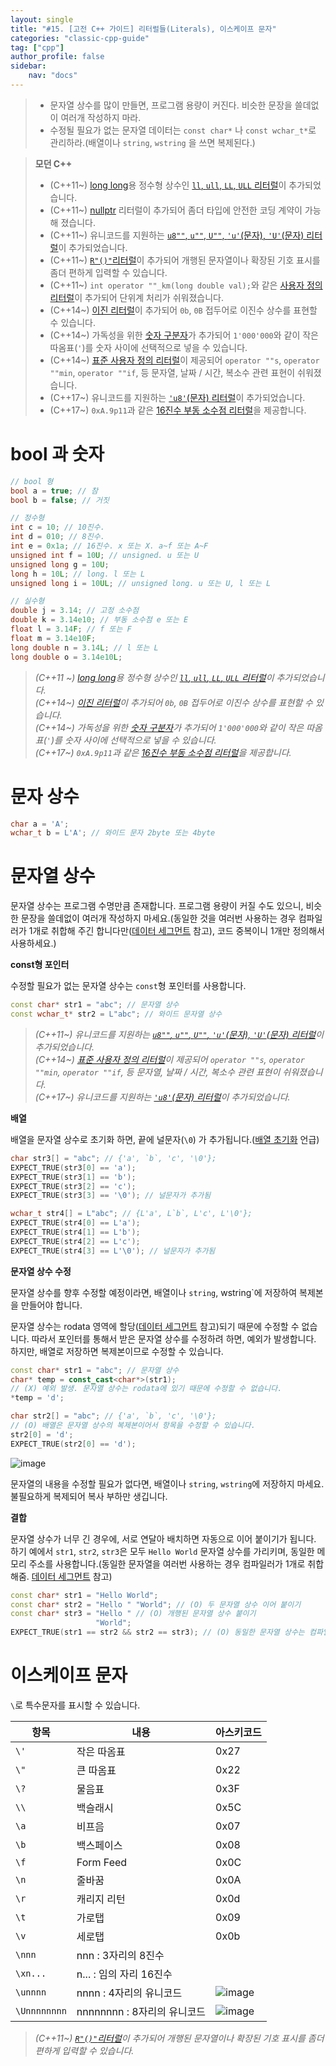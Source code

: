 ```yaml
---
layout: single
title: "#15. [고전 C++ 가이드] 리터럴들(Literals), 이스케이프 문자"
categories: "classic-cpp-guide"
tag: ["cpp"]
author_profile: false
sidebar: 
    nav: "docs"
---
```


> * 문자열 상수를 많이 만들면, 프로그램 용량이 커진다. 비슷한 문장을 쓸데없이 여러개 작성하지 마라.
> * 수정될 필요가 없는 문자열 데이터는 `const char*` 나 `const wchar_t*`로 관리하라.(배열이나 `string`, `wstring` 을 쓰면 복제된다.)

> **모던 C++**
> * (C++11~) [long long](https://tango1202.github.io/mordern-cpp/mordern-cpp-longlong/)용 정수형 상수인 [`ll`, `ull`, `LL`, `ULL` 리터럴](https://tango1202.github.io/mordern-cpp/mordern-cpp-longlong/)이 추가되었습니다.
> * (C++11~) [nullptr](https://tango1202.github.io/mordern-cpp/mordern-cpp-nullptr/) 리터럴이 추가되어 좀더 타입에 안전한 코딩 계약이 가능해 졌습니다.
> * (C++11~) 유니코드를 지원하는 [`u8""`, `u""`, `U""`, `'u'`(문자), `'U'`(문자) 리터럴](https://tango1202.github.io/mordern-cpp/mordern-cpp-string/#%EC%9C%A0%EB%8B%88%EC%BD%94%EB%93%9C-%EB%A6%AC%ED%84%B0%EB%9F%B4)이 추가되었습니다.
> * (C++11~) [`R"()"`리터럴](https://tango1202.github.io/mordern-cpp/mordern-cpp-string/#raw-string-%EB%A6%AC%ED%84%B0%EB%9F%B4)이 추가되어 개행된 문자열이나 확장된 기호 표시를 좀더 편하게 입력할 수 있습니다.
> * (C++11~) `int operator ""_km(long double val);`와 같은 [사용자 정의 리터럴](https://tango1202.github.io/mordern-cpp/mordern-cpp-literals/#%EC%82%AC%EC%9A%A9%EC%9E%90-%EC%A0%95%EC%9D%98-%EB%A6%AC%ED%84%B0%EB%9F%B4)이 추가되어 단위계 처리가 쉬워졌습니다.
> * (C++14~) [이진 리터럴](https://tango1202.github.io/mordern-cpp/mordern-cpp-literals/#%EC%9D%B4%EC%A7%84-%EB%A6%AC%ED%84%B0%EB%9F%B4)이 추가되어 `0b`, `0B` 접두어로 이진수 상수를 표현할 수 있습니다.
> * (C++14~) 가독성을 위한 [숫자 구분자](https://tango1202.github.io/mordern-cpp/mordern-cpp-literals/#c14-%EC%88%AB%EC%9E%90-%EA%B5%AC%EB%B6%84%EC%9E%90)가 추가되어 `1'000'000`와 같이 작은 따옴표(`'`)를 숫자 사이에 선택적으로 넣을 수 있습니다.
> * (C++14~) [표준 사용자 정의 리터럴](https://tango1202.github.io/mordern-cpp-stl/mordern-cpp-stl-standard-user-literal/)이 제공되어 `operator ""s`, `operator ""min`, `operator ""if`, 등 문자열, 날짜 / 시간, 복소수 관련 표현이 쉬워졌습니다.
> * (C++17~) 유니코드를 지원하는 [`'u8'`(문자) 리터럴](https://tango1202.github.io/mordern-cpp/mordern-cpp-string/#%EC%9C%A0%EB%8B%88%EC%BD%94%EB%93%9C-%EB%A6%AC%ED%84%B0%EB%9F%B4)이 추가되었습니다.
> * (C++17~) `0xA.9p11`과 같은 [16진수 부동 소수점 리터럴](https://tango1202.github.io/mordern-cpp/mordern-cpp-literals/#c17-16%EC%A7%84%EC%88%98-%EB%B6%80%EB%8F%99-%EC%86%8C%EC%88%98%EC%A0%90-%EB%A6%AC%ED%84%B0%EB%9F%B4)을 제공합니다.

# bool 과 숫자

```cpp
// bool 형
bool a = true; // 참
bool b = false; // 거짓

// 정수형
int c = 10; // 10진수.
int d = 010; // 8진수.
int e = 0x1a; // 16진수. x 또는 X. a~f 또는 A~F
unsigned int f = 10U; // unsigned. u 또는 U
unsigned long g = 10U;
long h = 10L; // long. l 또는 L
unsigned long i = 10UL; // unsigned long. u 또는 U, l 또는 L

// 실수형
double j = 3.14; // 고정 소수점
double k = 3.14e10; // 부동 소수점 e 또는 E
float l = 3.14F; // f 또는 F
float m = 3.14e10F; 
long double n = 3.14L; // l 또는 L
long double o = 3.14e10L;
```

> *(C++11 ~) [long long](https://tango1202.github.io/mordern-cpp/mordern-cpp-longlong/)용 정수형 상수인 [`ll`, `ull`, `LL`, `ULL` 리터럴](https://tango1202.github.io/mordern-cpp/mordern-cpp-longlong/)이 추가되었습니다.*<br/>
> *(C++14~) [이진 리터럴](https://tango1202.github.io/mordern-cpp/mordern-cpp-literals/#%EC%9D%B4%EC%A7%84-%EB%A6%AC%ED%84%B0%EB%9F%B4)이 추가되어 `0b`, `0B` 접두어로 이진수 상수를 표현할 수 있습니다.*<br/>
> *(C++14~) 가독성을 위한 [숫자 구분자](https://tango1202.github.io/mordern-cpp/mordern-cpp-literals/#c14-%EC%88%AB%EC%9E%90-%EA%B5%AC%EB%B6%84%EC%9E%90)가 추가되어 `1'000'000`와 같이 작은 따옴표(`'`)를 숫자 사이에 선택적으로 넣을 수 있습니다.*<br/>
> *(C++17~) `0xA.9p11`과 같은 [16진수 부동 소수점 리터럴](https://tango1202.github.io/mordern-cpp/mordern-cpp-literals/#c17-16%EC%A7%84%EC%88%98-%EB%B6%80%EB%8F%99-%EC%86%8C%EC%88%98%EC%A0%90-%EB%A6%AC%ED%84%B0%EB%9F%B4)을 제공합니다.*

# 문자 상수

```cpp
char a = 'A';
wchar_t b = L'A'; // 와이드 문자 2byte 또는 4byte
```

# 문자열 상수

문자열 상수는 프로그램 수명만큼 존재합니다. 프로그램 용량이 커질 수도 있으니, 비슷한 문장을 쓸데없이 여러개 작성하지 마세요.(동일한 것을 여러번 사용하는 경우 컴파일러가 1개로 취합해 주긴 합니다만([데이터 세그먼트](https://tango1202.github.io/classic-cpp-guide/classic-cpp-guide-memory-segment/#%EB%8D%B0%EC%9D%B4%ED%84%B0-%EC%84%B8%EA%B7%B8%EB%A8%BC%ED%8A%B8) 참고), 코드 중복이니 1개만 정의해서 사용하세요.) 

**const형 포인터**

수정할 필요가 없는 문자열 상수는 `const`형 포인터를 사용합니다.

```cpp
const char* str1 = "abc"; // 문자열 상수
const wchar_t* str2 = L"abc"; // 와이드 문자열 상수
```

> *(C++11~) 유니코드를 지원하는 [`u8""`, `u""`, `U""`, `'u'`(문자), `'U'`(문자) 리터럴](https://tango1202.github.io/mordern-cpp/mordern-cpp-string/#%EC%9C%A0%EB%8B%88%EC%BD%94%EB%93%9C-%EB%A6%AC%ED%84%B0%EB%9F%B4)이 추가되었습니다.*<br/>
> *(C++14~) [표준 사용자 정의 리터럴](https://tango1202.github.io/mordern-cpp-stl/mordern-cpp-stl-standard-user-literal/)이 제공되어 `operator ""s`, `operator ""min`, `operator ""if`, 등 문자열, 날짜 / 시간, 복소수 관련 표현이 쉬워졌습니다.*<br/>
> *(C++17~) 유니코드를 지원하는 [`'u8'`(문자) 리터럴](https://tango1202.github.io/mordern-cpp/mordern-cpp-string/#%EC%9C%A0%EB%8B%88%EC%BD%94%EB%93%9C-%EB%A6%AC%ED%84%B0%EB%9F%B4)이 추가되었습니다.*

**배열**

배열을 문자열 상수로 초기화 하면, 끝에 널문자(`\0`) 가 추가됩니다.([배열 초기화](https://tango1202.github.io/classic-cpp-guide/classic-cpp-guide-initialization/#%EB%B0%B0%EC%97%B4-%EC%B4%88%EA%B8%B0%ED%99%94/) 언급)

```cpp
char str3[] = "abc"; // {'a', `b`, 'c', '\0'};
EXPECT_TRUE(str3[0] == 'a');
EXPECT_TRUE(str3[1] == 'b');
EXPECT_TRUE(str3[2] == 'c');
EXPECT_TRUE(str3[3] == '\0'); // 널문자가 추가됨

wchar_t str4[] = L"abc"; // {L'a', L`b`, L'c', L'\0'};
EXPECT_TRUE(str4[0] == L'a');
EXPECT_TRUE(str4[1] == L'b');
EXPECT_TRUE(str4[2] == L'c');
EXPECT_TRUE(str4[3] == L'\0'); // 널문자가 추가됨
```
**문자열 상수 수정**

문자열 상수를 향후 수정할 예정이라면, 배열이나 `string`, wstring`에 저장하여 복제본을 만들어야 합니다.

문자열 상수는 rodata 영역에 할당([데이터 세그먼트](https://tango1202.github.io/classic-cpp-guide/classic-cpp-guide-memory-segment/#%EB%8D%B0%EC%9D%B4%ED%84%B0-%EC%84%B8%EA%B7%B8%EB%A8%BC%ED%8A%B8) 참고)되기 때문에 수정할 수 없습니다. 따라서 포인터를 통해서 받은 문자열 상수를 수정하려 하면, 예외가 발생합니다. 하지만, 배열로 저장하면 복제본이므로 수정할 수 있습니다.

```cpp
const char* str1 = "abc"; // 문자열 상수
char* temp = const_cast<char*>(str1);
// (X) 예외 발생. 문자열 상수는 rodata에 있기 때문에 수정할 수 없습니다.
*temp = 'd';

char str2[] = "abc"; // {'a', `b`, 'c', '\0'};
// (O) 배열은 문자열 상수의 복제본이어서 항목을 수정할 수 있습니다.
str2[0] = 'd';
EXPECT_TRUE(str2[0] == 'd');
```

![image](https://github.com/tango1202/tango1202.github.io/assets/133472501/4f98f2cc-9dff-428f-a639-42d42d9f701b)

문자열의 내용을 수정할 필요가 없다면, 배열이나 `string`, `wstring`에 저장하지 마세요. 불필요하게 복제되어 복사 부하만 생깁니다.

**결합**

문자열 상수가 너무 긴 경우에, 서로 연달아 배치하면 자동으로 이어 붙이기가 됩니다. 하기 예에서 `str1`, `str2`, `str3`은 모두 `Hello World` 문자열 상수를 가리키며, 동일한 메모리 주소를 사용합니다.(동일한 문자열을 여러번 사용하는 경우 컴파일러가 1개로 취합해줌. [데이터 세그먼트](https://tango1202.github.io/classic-cpp-guide/classic-cpp-guide-memory-segment/#%EB%8D%B0%EC%9D%B4%ED%84%B0-%EC%84%B8%EA%B7%B8%EB%A8%BC%ED%8A%B8) 참고)

```cpp
const char* str1 = "Hello World"; 
const char* str2 = "Hello " "World"; // (O) 두 문자열 상수 이어 붙이기
const char* str3 = "Hello " // (O) 개행된 문자열 상수 붙이기
                   "World";   
EXPECT_TRUE(str1 == str2 && str2 == str3); // (O) 동일한 문자열 상수는 컴파일러가 1개만 생성해 줍니다.   
```

# 이스케이프 문자

`\`로 특수문자를 표시할 수 있습니다.

|항목|내용|아스키코드|
|--|--|--|
|`\'`|작은 따옴표|0x27|
|`\"`|큰 따옴표|0x22|
|`\?`|물음표|0x3F|
|`\\`|백슬래시|0x5C|
|`\a`|비프음|0x07|
|`\b`|백스페이스|0x08|
|`\f`|Form Feed|0x0C|
|`\n`|줄바꿈|0x0A|
|`\r`|캐리지 리턴|0x0d|
|`\t`|가로탭|0x09|
|`\v`|세로탭|0x0b|
|`\nnn`|nnn : 3자리의 8진수||
|`\xn...`|n... : 임의 자리 16진수 ||
|`\unnnn`|nnnn : 4자리의 유니코드 |![image](https://github.com/tango1202/tango1202.github.io/assets/133472501/ca05ccd7-8e34-4d7c-bb21-fb37441dfaca)|
|`\Unnnnnnnn`|nnnnnnnn : 8자리의 유니코드 |![image](https://github.com/tango1202/tango1202.github.io/assets/133472501/e2a84daa-45ef-4464-a488-670f18365511)|

> *(C++11~) [`R"()"`리터럴](https://tango1202.github.io/mordern-cpp/mordern-cpp-string/#raw-string-%EB%A6%AC%ED%84%B0%EB%9F%B4)이 추가되어 개행된 문자열이나 확장된 기호 표시를 좀더 편하게 입력할 수 있습니다.*

